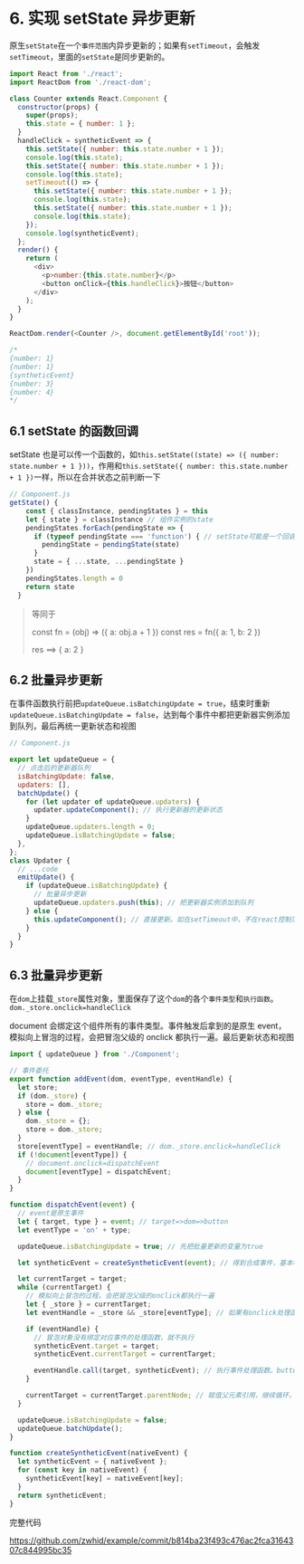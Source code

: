 # 6. 实现 setState 异步更新

原生`setState`在一个`事件范围`内异步更新的；如果有`setTimeout`，会触发`setTimeout`，里面的`setState`是同步更新的。

```js
import React from './react';
import ReactDom from './react-dom';

class Counter extends React.Component {
  constructor(props) {
    super(props);
    this.state = { number: 1 };
  }
  handleClick = syntheticEvent => {
    this.setState({ number: this.state.number + 1 });
    console.log(this.state);
    this.setState({ number: this.state.number + 1 });
    console.log(this.state);
    setTimeout(() => {
      this.setState({ number: this.state.number + 1 });
      console.log(this.state);
      this.setState({ number: this.state.number + 1 });
      console.log(this.state);
    });
    console.log(syntheticEvent);
  };
  render() {
    return (
      <div>
        <p>number:{this.state.number}</p>
        <button onClick={this.handleClick}>按钮</button>
      </div>
    );
  }
}

ReactDom.render(<Counter />, document.getElementById('root'));

/*
{number: 1}
{number: 1}
{syntheticEvent}
{number: 3}
{number: 4}
*/
```

## 6.1 setState 的函数回调

setState 也是可以传一个函数的，如`this.setState((state) => ({ number: state.number + 1 }))`，作用和`this.setState({ number: this.state.number + 1 })`一样，所以在合并状态之前判断一下

```js
// Component.js
getState() {
    const { classInstance, pendingStates } = this
    let { state } = classInstance // 组件实例的state
    pendingStates.forEach(pendingState => {
      if (typeof pendingState === 'function') { // setState可能是一个回调函数
        pendingState = pendingState(state)
      }
      state = { ...state, ...pendingState }
    })
    pendingStates.length = 0
    return state
  }
```

> 等同于
>
> const fn = (obj) => ({ a: obj.a + 1 })
> const res = fn({ a: 1, b: 2 })
>
> res ==> { a: 2 }

## 6.2 批量异步更新

在事件函数执行前把`updateQueue.isBatchingUpdate = true`，结束时重新`updateQueue.isBatchingUpdate = false`，达到每个事件中都把更新器实例添加到队列，最后再统一更新状态和视图

```js
// Component.js

export let updateQueue = {
  // 点击后的更新器队列
  isBatchingUpdate: false,
  updaters: [],
  batchUpdate() {
    for (let updater of updateQueue.updaters) {
      updater.updateComponent(); // 执行更新器的更新状态
    }
    updateQueue.updaters.length = 0;
    updateQueue.isBatchingUpdate = false;
  },
};
class Updater {
  // ...code
  emitUpdate() {
    if (updateQueue.isBatchingUpdate) {
      // 批量异步更新
      updateQueue.updaters.push(this); // 把更新器实例添加到队列
    } else {
      this.updateComponent(); // 直接更新。如在setTimeout中，不在react控制范围，react只是触发函数
    }
  }
}
```

## 6.3 批量异步更新

在`dom`上挂载`_store`属性对象，里面保存了这个`dom`的各个`事件类型`和`执行函数`。`dom._store.onclick=handleClick`

document 会绑定这个组件所有的事件类型。事件触发后拿到的是原生 event， 模拟向上冒泡的过程，会把冒泡父级的 onclick 都执行一遍。最后更新状态和视图

```js
import { updateQueue } from './Component';

// 事件委托
export function addEvent(dom, eventType, eventHandle) {
  let store;
  if (dom._store) {
    store = dom._store;
  } else {
    dom._store = {};
    store = dom._store;
  }
  store[eventType] = eventHandle; // dom._store.onclick=handleClick
  if (!document[eventType]) {
    // document.onclick=dispatchEvent
    document[eventType] = dispatchEvent;
  }
}

function dispatchEvent(event) {
  // event是原生事件
  let { target, type } = event; // target=>dom=>button
  let eventType = 'on' + type;

  updateQueue.isBatchingUpdate = true; // 先把批量更新的变量为true

  let syntheticEvent = createSyntheticEvent(event); // 得到合成事件，基本等于原生事件

  let currentTarget = target;
  while (currentTarget) {
    // 模拟向上冒泡的过程。会把冒泡父级的onclick都执行一遍
    let { _store } = currentTarget;
    let eventHandle = _store && _store[eventType]; // 如果有onclick处理函数，这里是handleClick

    if (eventHandle) {
      // 冒泡对象没有绑定对应事件的处理函数，就不执行
      syntheticEvent.target = target;
      syntheticEvent.currentTarget = currentTarget;

      eventHandle.call(target, syntheticEvent); // 执行事件处理函数。button => handleClick(syntheticEvent)
    }

    currentTarget = currentTarget.parentNode; // 赋值父元素引用，继续循环，直到document
  }

  updateQueue.isBatchingUpdate = false;
  updateQueue.batchUpdate();
}

function createSyntheticEvent(nativeEvent) {
  let syntheticEvent = { nativeEvent };
  for (const key in nativeEvent) {
    syntheticEvent[key] = nativeEvent[key];
  }
  return syntheticEvent;
}
```

完整代码

https://github.com/zwhid/example/commit/b814ba23f493c476ac2fca3164307c844995bc35
